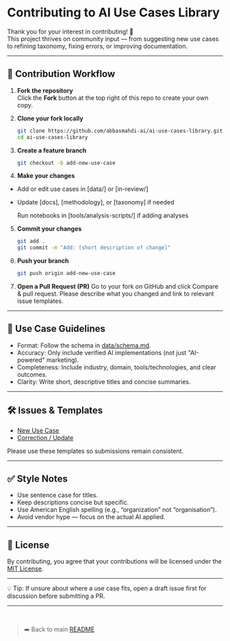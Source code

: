 # Contributing to AI Use Cases Library

Thank you for your interest in contributing! 🎉  
This project thrives on community input — from suggesting new use cases to refining taxonomy, fixing errors, or improving documentation.

---

## 🧭 Contribution Workflow

1. **Fork the repository**  
Click the **Fork** button at the top right of this repo to create your own copy.

2. **Clone your fork locally**  
   ```bash
   git clone https://github.com/abbasmahdi-ai/ai-use-cases-library.git
   cd ai-use-cases-library
   ```

3. **Create a feature branch**
   ```bash
   git checkout -b add-new-use-case
   ```

4. **Make your changes**
- Add or edit use cases in [data/] or [in-review/]
- Update [docs], [methodology], or [taxonomy] if needed

  Run notebooks in [tools/analysis-scripts/] if adding analyses

5. **Commit your changes**
   ```bash
   git add .
   git commit -m "Add: [short description of change]"
   ```

6. **Push your branch**
   ```bash
   git push origin add-new-use-case
   ```

7. **Open a Pull Request (PR)**
Go to your fork on GitHub and click Compare & pull request.
Please describe what you changed and link to relevant issue templates.

---

## 📝 Use Case Guidelines

- Format: Follow the schema in [data/schema.md](data/schema.md).
- Accuracy: Only include verified AI implementations (not just "AI-powered" marketing).
- Completeness: Include industry, domain, tools/technologies, and clear outcomes.
- Clarity: Write short, descriptive titles and concise summaries.

---

## 🛠 Issues & Templates

- [New Use Case](../.github/ISSUE_TEMPLATE/new-use-case.yaml)
- [Correction / Update](../.github/ISSUE_TEMPLATE/correction.yaml)

Please use these templates so submissions remain consistent.

---

## ✅ Style Notes

- Use sentence case for titles.
- Keep descriptions concise but specific.
- Use American English spelling (e.g., “organization” not “organisation”).
- Avoid vendor hype — focus on the actual AI applied.

---

## 📜 License

By contributing, you agree that your contributions will be licensed under the [MIT License](../LICENSE).

---

💡 Tip: If unsure about where a use case fits, open a draft issue first for discussion before submitting a PR.

---
<br>

> ➡️ Back to main [README](../README.md)